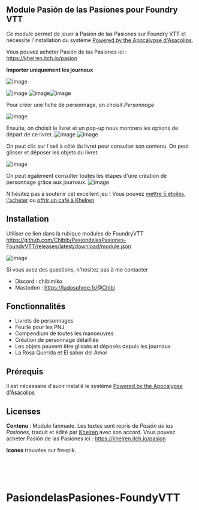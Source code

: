 ## Module Pasión de las Pasiones pour Foundry VTT

Ce module permet de jouer à Pasión de las Pasiones sur Foundry VTT et nécessite l'installation du système [Powered by the Apocalypse d'Asacolips](https://github.com/asacolips-projects/pbta).

Vous pouvez acheter Pasión de las Pasiones ici : https://khelren.itch.io/pasion

**Importer uniquement les journaux**

![image](https://github.com/user-attachments/assets/0bc6d889-23de-4fd8-829b-9e079a13c756)

![image](https://github.com/user-attachments/assets/2a7dd67e-0f55-44da-b832-58a7fb7c99b7) ![image](https://github.com/user-attachments/assets/0d766b51-4da9-474f-bec4-f1be2e1795df)![image](https://github.com/user-attachments/assets/3e26b187-d129-4ffa-8a02-ec32b5b6c813)





Pour créer une fiche de personnage, on choisit *Personnage*

![image](https://github.com/user-attachments/assets/17bd85e4-5446-4697-a6d2-fbb6e8387ef4)


Ensuite, on choisit le livret et un pop-up nous montrera les options de départ de ce livret.
![image](https://github.com/user-attachments/assets/fd0774cd-968c-405a-a8f7-7543d6631b2b)
![image](https://github.com/user-attachments/assets/fbc8c83d-9790-433b-a710-d3839ecd0510)



On peut clic sur l'oeil à côté du livret pour consulter son contenu. On peut glisser et déposer les objets du livret.

![image](https://github.com/user-attachments/assets/8dd6742e-182b-41af-8615-43639efd6200)



On peut également consulter toutes les étapes d'une création de personnage grâce aux journaux.
![image](https://github.com/user-attachments/assets/67ea540b-4c07-4b11-8e8b-b0c9d00ff596)


N'hésitez pas à soutenir cet excellent jeu ! Vous pouvez [mettre 5 étoiles, l'acheter](https://khelren.itch.io/pasion) ou [offrir un café à Khelren](https://ko-fi.com/khelren)


## Installation
Utiliser ce lien dans la rubique modules de FoundryVTT 
https://github.com/Chibib/PasiondelasPasiones-FoundyVTT/releases/latest/download/module.json

![image](https://github.com/user-attachments/assets/b587280b-c3e0-470d-a1c4-bb54cb935c40)



Si vous avez des questions, n'hésitez pas à me contacter 
- Discord : chibimiko 
- Mastodon : https://ludosphere.fr/@Chibi

## Fonctionnalités
- Livrets de personnages
- Feuille pour les PNJ
- Compendium de toutes les manoeuvres
- Création de personnage détailllée
- Les objets peuvent être glissés et déposés depuis les journaux
- La Rosa Querida et El sabor del Amor


## Prérequis
Il est nécessaire d'avoir installé le système [Powered by the Apocalypse d'Asacolips](https://github.com/asacolips-projects/pbta) 

## Licenses 

**Contenu** : Module fanmade. Les textes sont repris de *Pasión de las Pasiones*, traduit et édité par [Khelren](https://khelren.itch.io/) avec son accord. Vous pouvez acheter Pasión de las Pasiones ici : https://khelren.itch.io/pasion

**Icones** trouvées sur freepik.

&nbsp;

&nbsp;
# PasiondelasPasiones-FoundyVTT
